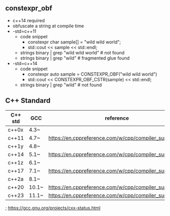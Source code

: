 

## constexpr_obf
 * c++14 required
 * obfuscate a string at compile time
 * -std=c++11
   * code snippet
     * constexpr char sample[] = "wild wild world";
     * std::cout << sample << std::endl;
   * strings binary | grep "wild wild world" # not found
   * strings binary | grep "wild" # fragmented glue found
 * -std=c++14
   * code snippet
     * constexpr auto sample = CONSTEXPR_OBF("wild wild world")
     * std::cout << CONSTEXPR_OBF_CSTR(sample) << std::endl;
   * strings binary | grep "wild" # not found

## C++ Standard
| C++ std | GCC   | reference                                             |
|--       |--     |--                                                     |
| c++0x   | 4.3~  |                                                       |
| c++11   | 4.7~  | https://en.cppreference.com/w/cpp/compiler_support/11 |
| c++1y   | 4.8~  |                                                       |
| c++14   | 5.1~  | https://en.cppreference.com/w/cpp/compiler_support/14 |
| c++1z   | 6.1~  |                                                       |
| c++17   | 7.1~  | https://en.cppreference.com/w/cpp/compiler_support/17 |
| c++2a   | 8.1~  |                                                       |
| c++20   | 10.1~ | https://en.cppreference.com/w/cpp/compiler_support/20 |
| c++23   | 11.1~ | https://en.cppreference.com/w/cpp/compiler_support/23 |

; https://gcc.gnu.org/projects/cxx-status.html

